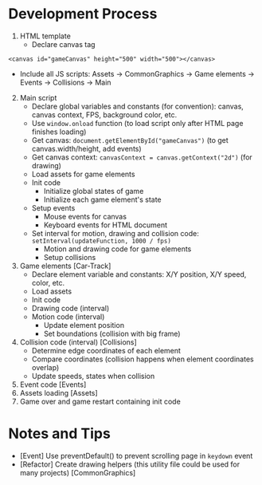# Development Process
1. HTML template
   - Declare canvas tag 
```
<canvas id="gameCanvas" height="500" width="500"></canvas>
```
   - Include all JS scripts: Assets -> CommonGraphics -> Game elements -> Events -> Collisions -> Main

2. Main script
   - Declare global variables and constants (for convention): canvas, canvas context, FPS, background color, etc.
   - Use ```window.onload``` function (to load script only after HTML page finishes loading)
   - Get canvas: ```document.getElementById("gameCanvas")``` (to get canvas.width/height, add  events)
   - Get canvas context: ```canvasContext = canvas.getContext("2d")``` (for drawing)
   - Load assets for game elements
   - Init code
     - Initialize global states of game 
     - Initialize each game element's state
   - Setup events
     - Mouse events for canvas
     - Keyboard events for HTML document
   - Set interval for motion, drawing and collision code: ```setInterval(updateFunction, 1000 / fps)```
     - Motion and drawing code for game elements
     - Setup collisions
3. Game elements [Car-Track]
   - Declare element variable and constants: X/Y position, X/Y speed, color, etc.
   - Load assets
   - Init code
   - Drawing code (interval)
   - Motion code (interval)
     - Update element position
     - Set boundations (collision with big frame)
4. Collision code (interval) [Collisions]
   - Determine edge coordinates of each element
   - Compare coordinates (collision happens when element coordinates overlap)
   - Update speeds, states when collision
5. Event code [Events]
6. Assets loading [Assets]
7. Game over and game restart containing init code

# Notes and Tips
- [Event] Use preventDefault() to prevent scrolling page in ```keydown``` event
- [Refactor] Create drawing helpers (this utility file could be used for many projects) [CommonGraphics]































